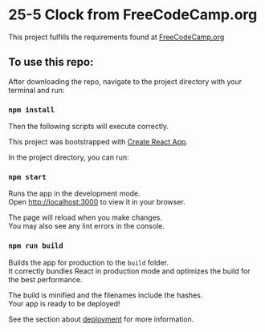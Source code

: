 # 25-5 Clock from FreeCodeCamp.org

This project fulfills the requirements found at [FreeCodeCamp.org](https://www.freecodecamp.org/learn/front-end-development-libraries/front-end-development-libraries-projects/build-a-25--5-clock)


## To use this repo:

After downloading the repo, navigate to the project directory with your terminal and run:

### `npm install`

Then the following scripts will execute correctly.

This project was bootstrapped with [Create React App](https://github.com/facebook/create-react-app).

In the project directory, you can run:

### `npm start`

Runs the app in the development mode.\
Open [http://localhost:3000](http://localhost:3000) to view it in your browser.

The page will reload when you make changes.\
You may also see any lint errors in the console.

### `npm run build`

Builds the app for production to the `build` folder.\
It correctly bundles React in production mode and optimizes the build for the best performance.

The build is minified and the filenames include the hashes.\
Your app is ready to be deployed!

See the section about [deployment](https://facebook.github.io/create-react-app/docs/deployment) for more information.



